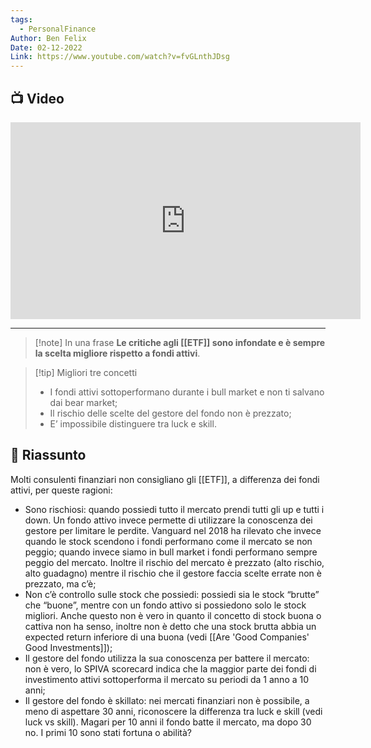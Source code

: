 ```yaml
---
tags:
  - PersonalFinance
Author: Ben Felix
Date: 02-12-2022
Link: https://www.youtube.com/watch?v=fvGLnthJDsg
---
```

## 📺 Video
<div class="iframe-container">
  <iframe width="560" height="315" src="https://www.youtube.com/embed/fvGLnthJDsg" title="YouTube video player" frameborder="0" allow="accelerometer; autoplay; clipboard-write; encrypted-media; gyroscope; picture-in-picture" allowfullscreen></iframe>
</div>

---

> [!note] In una frase
> **Le critiche agli [[ETF]] sono infondate e è sempre la scelta migliore rispetto a fondi attivi**.

> [!tip] Migliori tre concetti
> * I fondi attivi sottoperformano durante i bull market e non ti salvano dai bear market;
> * Il rischio delle scelte del gestore del fondo non è prezzato;
> * E’ impossibile distinguere tra luck e skill.

## 📒 Riassunto
Molti consulenti finanziari non consigliano gli [[ETF]], a differenza dei fondi attivi, per queste ragioni:

- Sono rischiosi: quando possiedi tutto il mercato prendi tutti gli up e tutti i down. Un fondo attivo invece permette di utilizzare la conoscenza dei gestore per limitare le perdite. Vanguard nel 2018 ha rilevato che invece quando le stock scendono i fondi performano come il mercato se non peggio; quando invece siamo in bull market i fondi performano sempre peggio del mercato. Inoltre il rischio del mercato è prezzato (alto rischio, alto guadagno) mentre il rischio che il gestore faccia scelte errate non è prezzato, ma c’è;
-   Non c’è controllo sulle stock che possiedi: possiedi sia le stock “brutte” che “buone”, mentre con un fondo attivo si possiedono solo le stock migliori. Anche questo non è vero in quanto il concetto di stock buona o cattiva non ha senso, inoltre non è detto che una stock brutta abbia un expected return inferiore di una buona (vedi [[Are 'Good Companies' Good Investments]]);
-   Il gestore del fondo utilizza la sua conoscenza per battere il mercato: non è vero, lo SPIVA scorecard indica che la maggior parte dei fondi di investimento attivi sottoperforma il mercato su periodi da 1 anno a 10 anni;
-   Il gestore del fondo è skillato: nei mercati finanziari non è possibile, a meno di aspettare 30 anni, riconoscere la differenza tra luck e skill (vedi luck vs skill). Magari per 10 anni il fondo batte il mercato, ma dopo 30 no. I primi 10 sono stati fortuna o abilità?